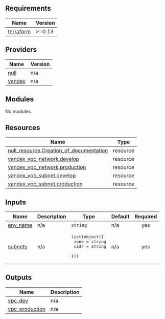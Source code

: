 ## Requirements

| Name | Version |
|------|---------|
| <a name="requirement_terraform"></a> [terraform](#requirement\_terraform) | >=0.13 |

## Providers

| Name | Version |
|------|---------|
| <a name="provider_null"></a> [null](#provider\_null) | n/a |
| <a name="provider_yandex"></a> [yandex](#provider\_yandex) | n/a |

## Modules

No modules.

## Resources

| Name | Type |
|------|------|
| [null_resource.Creation_of_documentation](https://registry.terraform.io/providers/hashicorp/null/latest/docs/resources/resource) | resource |
| [yandex_vpc_network.develop](https://registry.terraform.io/providers/yandex-cloud/yandex/latest/docs/resources/vpc_network) | resource |
| [yandex_vpc_network.production](https://registry.terraform.io/providers/yandex-cloud/yandex/latest/docs/resources/vpc_network) | resource |
| [yandex_vpc_subnet.develop](https://registry.terraform.io/providers/yandex-cloud/yandex/latest/docs/resources/vpc_subnet) | resource |
| [yandex_vpc_subnet.production](https://registry.terraform.io/providers/yandex-cloud/yandex/latest/docs/resources/vpc_subnet) | resource |

## Inputs

| Name | Description | Type | Default | Required |
|------|-------------|------|---------|:--------:|
| <a name="input_env_name"></a> [env\_name](#input\_env\_name) | n/a | `string` | n/a | yes |
| <a name="input_subnets"></a> [subnets](#input\_subnets) | n/a | <pre>list(object({<br>    zone = string<br>    cidr = string<br>  }))</pre> | n/a | yes |

## Outputs

| Name | Description |
|------|-------------|
| <a name="output_vpc_dev"></a> [vpc\_dev](#output\_vpc\_dev) | n/a |
| <a name="output_vpc_production"></a> [vpc\_production](#output\_vpc\_production) | n/a |
